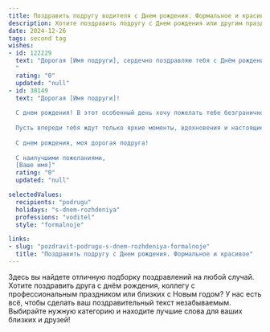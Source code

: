 ```yaml
---
title: Поздравить подругу водителя c Днем рождения. Формальное и красивое
description: Хотите поздравить подругу c Днем рождения или другим праздником? Наш ИИ создаст незабываемое поздравление, а вы обязательно выделитесь среди других.  
date: 2024-12-26
tags: second tag
wishes:
- id: 122229
  text: "Дорогая [Имя подруги], сердечно поздравляю тебя с Днём рождения! Желаю тебе крепкого здоровья, благополучия, успехов в твоей непростой, но важной профессии водителя, всегда лёгкой дороги и безопасных поездок. Пусть каждый день будет наполнен радостью и приятными сюрпризами!  Счастья тебе, любимая подруга!
  "
  rating: "0"
  updated: "null"
- id: 30149
  text: "Дорогая [Имя подруги]!
  
  С днем рождения! В этот особенный день хочу пожелать тебе безграничного счастья, крепкого здоровья и успехов на всех путях, которые ты выбираешь. Ты — удивительный водитель, искусно управляющий не только автомобилем, но и своей жизнью. Пусть каждый новый маршрут приносит радость и новые свершения, а дороги всегда будут гладкими и безопасными.
  
  Пусть впереди тебя ждут только яркие моменты, вдохновения и настоящие достижения. Ты заслуживаешь только лучшего, и я верю, что впереди у тебя множество замечательных открытий и счастливых мгновений.
  
  С днем рождения, моя дорогая подруга!
  
  С наилучшими пожеланиями,
  [Ваше имя]"
  rating: "0"
  updated: "null"

selectedValues:
  recipients: "podrugu"
  holidays: "s-dnem-rozhdeniya"
  professions: "voditel"
  style: "formalnoje"

links:
- slug: "pozdravit-podrugu-s-dnem-rozhdeniya-formalnoje"
  title: "Поздравить подругу c Днем рождения. Формальное и красивое"
---
```


Здесь вы найдете отличную подборку поздравлений на любой случай.
Хотите поздравить друга с днём рождения, коллегу с профессиональным праздником или близких с Новым годом? У нас есть всё, чтобы сделать ваш поздравительный текст незабываемым. Выбирайте нужную категорию и находите лучшие слова для ваших близких и друзей!
